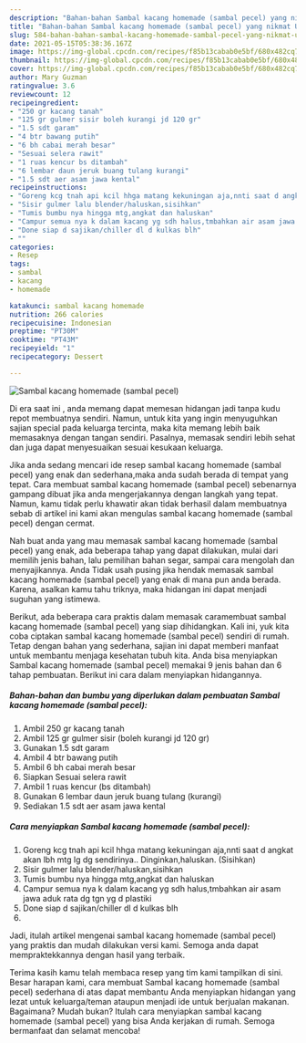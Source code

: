 ```yaml
---
description: "Bahan-bahan Sambal kacang homemade (sambal pecel) yang nikmat Untuk Jualan"
title: "Bahan-bahan Sambal kacang homemade (sambal pecel) yang nikmat Untuk Jualan"
slug: 584-bahan-bahan-sambal-kacang-homemade-sambal-pecel-yang-nikmat-untuk-jualan
date: 2021-05-15T05:38:36.167Z
image: https://img-global.cpcdn.com/recipes/f85b13cabab0e5bf/680x482cq70/sambal-kacang-homemade-sambal-pecel-foto-resep-utama.jpg
thumbnail: https://img-global.cpcdn.com/recipes/f85b13cabab0e5bf/680x482cq70/sambal-kacang-homemade-sambal-pecel-foto-resep-utama.jpg
cover: https://img-global.cpcdn.com/recipes/f85b13cabab0e5bf/680x482cq70/sambal-kacang-homemade-sambal-pecel-foto-resep-utama.jpg
author: Mary Guzman
ratingvalue: 3.6
reviewcount: 12
recipeingredient:
- "250 gr kacang tanah"
- "125 gr gulmer sisir boleh kurangi jd 120 gr"
- "1.5 sdt garam"
- "4 btr bawang putih"
- "6 bh cabai merah besar"
- "Sesuai selera rawit"
- "1 ruas kencur bs ditambah"
- "6 lembar daun jeruk buang tulang kurangi"
- "1.5 sdt aer asam jawa kental"
recipeinstructions:
- "Goreng kcg tnah api kcil hhga matang kekuningan aja,nnti saat d angkat akan lbh mtg lg dg sendirinya.. Dinginkan,haluskan. (Sisihkan)"
- "Sisir gulmer lalu blender/haluskan,sisihkan"
- "Tumis bumbu nya hingga mtg,angkat dan haluskan"
- "Campur semua nya k dalam kacang yg sdh halus,tmbahkan air asam jawa aduk rata dg tgn yg d plastiki"
- "Done siap d sajikan/chiller dl d kulkas blh"
- ""
categories:
- Resep
tags:
- sambal
- kacang
- homemade

katakunci: sambal kacang homemade 
nutrition: 266 calories
recipecuisine: Indonesian
preptime: "PT30M"
cooktime: "PT43M"
recipeyield: "1"
recipecategory: Dessert

---
```



![Sambal kacang homemade (sambal pecel)](https://img-global.cpcdn.com/recipes/f85b13cabab0e5bf/680x482cq70/sambal-kacang-homemade-sambal-pecel-foto-resep-utama.jpg)

Di era  saat ini , anda memang dapat memesan hidangan jadi tanpa kudu repot membuatnya sendiri. Namun, untuk kita yang ingin menyuguhkan sajian special pada keluarga tercinta, maka kita memang lebih baik memasaknya dengan tangan sendiri. Pasalnya, memasak sendiri lebih sehat dan juga dapat menyesuaikan sesuai kesukaan keluarga.

Jika anda sedang mencari ide resep sambal kacang homemade (sambal pecel) yang enak dan sederhana,maka anda sudah berada di tempat yang tepat. Cara membuat sambal kacang homemade (sambal pecel)  sebenarnya gampang dibuat jika anda mengerjakannya dengan langkah yang tepat. Namun, kamu tidak perlu khawatir akan tidak berhasil dalam membuatnya 
sebab di artikel ini kami akan mengulas sambal kacang homemade (sambal pecel) dengan cermat.  



Nah buat anda yang mau memasak sambal kacang homemade (sambal pecel) yang enak, ada beberapa tahap yang dapat dilakukan, mulai dari memilih jenis bahan, lalu pemilihan bahan segar, sampai cara mengolah dan menyajikannya. Anda Tidak usah pusing jika hendak memasak sambal kacang homemade (sambal pecel) yang enak di mana pun anda berada. Karena, asalkan kamu  tahu triknya, maka hidangan ini dapat menjadi suguhan yang istimewa.

Berikut, ada beberapa cara praktis  dalam memasak caramembuat sambal kacang homemade (sambal pecel) yang siap dihidangkan. Kali ini, yuk kita coba ciptakan sambal kacang homemade (sambal pecel) sendiri di rumah. Tetap dengan bahan yang sederhana, sajian ini dapat memberi manfaat untuk membantu menjaga kesehatan tubuh kita. Anda bisa menyiapkan Sambal kacang homemade (sambal pecel) memakai 9 jenis bahan dan 6 tahap pembuatan. Berikut ini cara dalam menyiapkan hidangannya.

<!--inarticleads1-->

##### Bahan-bahan dan bumbu yang diperlukan dalam pembuatan Sambal kacang homemade (sambal pecel):

1. Ambil 250 gr kacang tanah
1. Ambil 125 gr gulmer sisir (boleh kurangi jd 120 gr)
1. Gunakan 1.5 sdt garam
1. Ambil 4 btr bawang putih
1. Ambil 6 bh cabai merah besar
1. Siapkan Sesuai selera rawit
1. Ambil 1 ruas kencur (bs ditambah)
1. Gunakan 6 lembar daun jeruk buang tulang (kurangi)
1. Sediakan 1.5 sdt aer asam jawa kental




<!--inarticleads2-->

##### Cara menyiapkan Sambal kacang homemade (sambal pecel):

1. Goreng kcg tnah api kcil hhga matang kekuningan aja,nnti saat d angkat akan lbh mtg lg dg sendirinya.. Dinginkan,haluskan. (Sisihkan)
1. Sisir gulmer lalu blender/haluskan,sisihkan
1. Tumis bumbu nya hingga mtg,angkat dan haluskan
1. Campur semua nya k dalam kacang yg sdh halus,tmbahkan air asam jawa aduk rata dg tgn yg d plastiki
1. Done siap d sajikan/chiller dl d kulkas blh
1. 




Jadi, itulah artikel mengenai  sambal kacang homemade (sambal pecel)  yang praktis dan mudah dilakukan versi kami. Semoga anda dapat mempraktekkannya dengan hasil yang terbaik. 

Terima kasih kamu telah membaca resep yang tim kami tampilkan di sini. Besar harapan kami, cara membuat  Sambal kacang homemade (sambal pecel) sederhana di atas dapat membantu Anda menyiapkan hidangan yang lezat untuk keluarga/teman ataupun menjadi ide untuk berjualan makanan. Bagaimana? Mudah bukan? Itulah cara menyiapkan sambal kacang homemade (sambal pecel) yang bisa Anda kerjakan di rumah. Semoga bermanfaat dan selamat mencoba!


